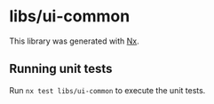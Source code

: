 # libs/ui-common

This library was generated with [Nx](https://nx.dev).

## Running unit tests

Run `nx test libs/ui-common` to execute the unit tests.
